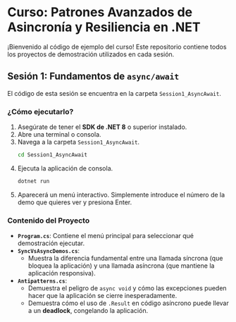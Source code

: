 # Curso: Patrones Avanzados de Asincronía y Resiliencia en .NET

¡Bienvenido al código de ejemplo del curso! Este repositorio contiene todos los proyectos de demostración utilizados en cada sesión.

## Sesión 1: Fundamentos de `async/await`

El código de esta sesión se encuentra en la carpeta `Session1_AsyncAwait`.

### ¿Cómo ejecutarlo?

1.  Asegúrate de tener el **SDK de .NET 8** o superior instalado.
2.  Abre una terminal o consola.
3.  Navega a la carpeta `Session1_AsyncAwait`.
    ```bash
    cd Session1_AsyncAwait
    ```
4.  Ejecuta la aplicación de consola.
    ```bash
    dotnet run
    ```
5.  Aparecerá un menú interactivo. Simplemente introduce el número de la demo que quieres ver y presiona Enter.

### Contenido del Proyecto

*   **`Program.cs`**: Contiene el menú principal para seleccionar qué demostración ejecutar.
*   **`SyncVsAsyncDemos.cs`**:
    *   Muestra la diferencia fundamental entre una llamada síncrona (que bloquea la aplicación) y una llamada asíncrona (que mantiene la aplicación responsiva).
*   **`Antipatterns.cs`**:
    *   Demuestra el peligro de `async void` y cómo las excepciones pueden hacer que la aplicación se cierre inesperadamente.
    *   Demuestra cómo el uso de `.Result` en código asíncrono puede llevar a un **deadlock**, congelando la aplicación.